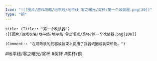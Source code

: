 ```yaml
---
Icon: "![[图片/游戏攻略/地平线/地平线 零之曙光/奖杯/第一个改装器.png|30]]"
Type: "铜"
---
```

```ad-common-bronze-trophy
title: (Title:: "第一个改装器")
![[图片/游戏攻略/地平线/地平线 零之曙光/奖杯/第一个改装器.png|100]]

(Comment:: "在可改装的武器或装束上使用了武器线圈或装束织物。")
```

#地平线/零之曙光/奖杯 #奖杯 #奖杯/铜
